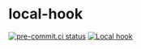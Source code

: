 # local-hook

[![pre-commit.ci status](https://results.pre-commit.ci/badge/github/sadikkuzu/local-hook/main.svg)](https://results.pre-commit.ci/latest/github/sadikkuzu/local-hook/main)
[![Local hook](https://github.com/sadikkuzu/local-hook/actions/workflows/localhook.yml/badge.svg)](https://github.com/sadikkuzu/local-hook/actions/workflows/localhook.yml)
